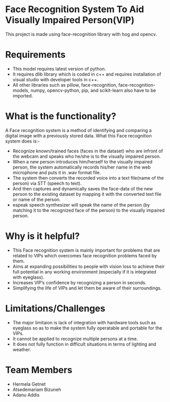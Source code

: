 # Face Recognition System To Aid Visually Impaired Person(VIP) 

This project is made using face-recognition library with hog and opencv.

# Requirements

* This model requires latest version of python.
* It requires dlib library which is coded in c++ and requires installation of visual studio with developer tools in c++.
* All other libraries such as pillow, face-recognition, face-recognition-models, numpy, opencv-python, pip, and scikit-learn also have to be imported.

# What is the functionality?

A Face recognition system is a method of identifying and comparing a digital image with a previously stored data. 
What this Face recognition system does is:-
* Recognize known/trained faces (faces in the dataset) who are infront of the webcam and speaks who he/she is to the visually impaired person.
* When a new person introduces him/herself to the visually impaired person, the system automatically records his/her name in the web microphone and puts it in .wav format file.
* The system then converts the recorded voice into a text file(name of the person) via STT (speech to text).
* And then captures and dynamically saves the face-data of the new person to the existing dataset by mapping it with the converted text file or name of the person.
* espeak speech synthesizer will speak the name of the person (by matching it to the recognized face of the person) to the visually impaired person.

# Why is it helpful?

* This Face recognition system is mainly important for problems that are related to VIPs which overcomes face recognition problems faced by them.
* Aims at expanding possibilities to people with vision loss to achieve their full potential in any working environment (especially if it is integrated with eyeglass).
* Increases VIP’s confidence by recognizing a person in seconds.
* Simplifying the life of VIPs and let them be aware of their surroundings.

# Limitations/Challenges

* The major limitaion is lack of integration with hardware tools such as eyeglass so as to make the system fully operatable and portable for the VIPs.
* It cannot be applied to recognize multiple persons at a time.
* It does not fully function in difficult situations in terms of lighting and weather.

# Team Members

* Hermela Getnet
* Atsedemariam Bizuneh
* Adanu Addis




